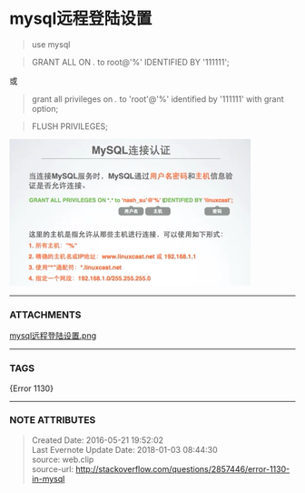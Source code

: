 # mysql远程登陆设置

  

  

>use mysql

  

>GRANT ALL ON *.* to root@'%' IDENTIFIED BY '111111';

或

> grant all privileges on *.* to 'root'@'%' identified by '111111' with grant
option;

  

>FLUSH PRIVILEGES;

  

![noteattachment1][decaa3c34ffd6ba496faeda8c71f3a76]

  


---
### ATTACHMENTS
[decaa3c34ffd6ba496faeda8c71f3a76]: media/mysql远程登陆设置.png
[mysql远程登陆设置.png](media/mysql远程登陆设置.png)

---
### TAGS
{Error 1130}

---
### NOTE ATTRIBUTES
>Created Date: 2016-05-21 19:52:02  
>Last Evernote Update Date: 2018-01-03 08:44:30  
>source: web.clip  
>source-url: http://stackoverflow.com/questions/2857446/error-1130-in-mysql  